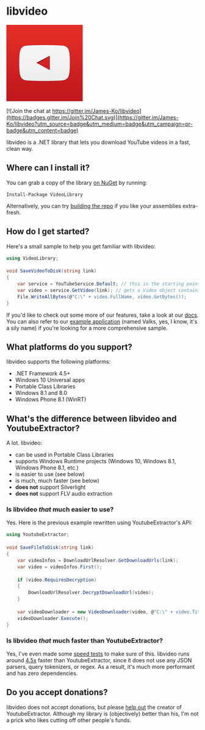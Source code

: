 # libvideo

![icon](icons/icon_200.png)

[![Join the chat at https://gitter.im/James-Ko/libvideo](https://badges.gitter.im/Join%20Chat.svg)](https://gitter.im/James-Ko/libvideo?utm_source=badge&utm_medium=badge&utm_campaign=pr-badge&utm_content=badge)

libvideo is a .NET library that lets you download YouTube videos in a fast, clean way.

## Where can I install it?

You can grab a copy of the library [on NuGet](https://www.nuget.org/packages/VideoLibrary) by running:

    Install-Package VideoLibrary

Alternatively, you can try [building the repo](docs/building.md) if you like your assemblies extra-fresh.

## How do I get started?

Here's a small sample to help you get familiar with libvideo:

```csharp
using VideoLibrary;

void SaveVideoToDisk(string link)
{
    var service = YouTubeService.Default; // this is the starting point for all of our download actions
    var video = service.GetVideo(link); // gets a Video object containing information about the video
    File.WriteAllBytes(@"C:\" + video.FullName, video.GetBytes());
}
```

If you'd like to check out some more of our features, take a look at our [docs](docs/README.md). You can also refer to our [example application](samples/Valks/Valks/Program.cs) (named Valks, yes, I know, it's a sily name) if you're looking for a more comprehensive sample.

## What platforms do you support?

libvideo supports the following platforms:

- .NET Framework 4.5+
- Windows 10 Universal apps
- Portable Class Libraries
- Windows 8.1 and 8.0
- Windows Phone 8.1 (WinRT)

## What's the difference between libvideo and YoutubeExtractor?

A lot. libvideo:

- can be used in Portable Class Libraries
- supports Windows Runtime projects (Windows 10, Windows 8.1, Windows Phone 8.1, etc.)
- is easier to use (see below)
- is much, much faster (see below)
- **does not** support Silverlight
- **does not** support FLV audio extraction

### Is libvideo *that* much easier to use?

Yes. Here is the previous example rewritten using YoutubeExtractor's API:

```csharp
using YoutubeExtractor;

void SaveFileToDisk(string link)
{
    var videoInfos = DownloadUrlResolver.GetDownloadUrls(link);
    var video = videoInfos.First();
    
    if (video.RequiresDecryption)
    {
        DownloadUrlResolver.DecryptDownloadUrl(video);
    }
    
    var videoDownloader = new VideoDownloader(video, @"C:\" + video.Title + video.VideoExtension);
    videoDownloader.Execute();
}
```

### Is libvideo *that* much faster than YoutubeExtractor?

Yes, I've even made some [speed tests](tests/SpeedTest/SpeedTest/Program.cs) to make sure of this. libvideo runs around [4.5x](http://imgur.com/VJAOoj5) faster than YoutubeExtractor, since it does not use any JSON parsers, query tokenizers, or regex. As a result, it's much more performant and has zero dependencies.

## Do you accept donations?

libvideo does not accept donations, but please [help out](https://www.paypal.com/cgi-bin/webscr?cmd=_donations&business=daume%2edennis%40gmail%2ecom&lc=US&item_name=YoutubeExtractor&no_note=0&currency_code=USD&bn=PP%2dDonationsBF%3abtn_donate_LG%2egif%3aNonHostedGuest) the creator of YoutubeExtractor. Although my library is (objectively) better than his, I'm not a prick who likes cutting off other people's funds.
